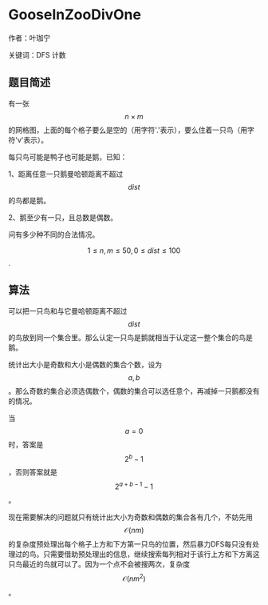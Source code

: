 # GooseInZooDivOne
作者：叶珈宁

关键词：DFS 计数
## 题目简述
有一张$$n\times m$$的网格图，上面的每个格子要么是空的（用字符'.'表示），要么住着一只鸟（用字符'v'表示）。

每只鸟可能是鸭子也可能是鹅，已知：

1、距离任意一只鹅曼哈顿距离不超过$$dist$$的鸟都是鹅。

2、鹅至少有一只，且总数是偶数。

问有多少种不同的合法情况。

$$1\leq n,m\leq 50,0\leq dist\leq 100$$.

## 算法

可以把一只鸟和与它曼哈顿距离不超过$$dist$$的鸟放到同一个集合里。那么认定一只鸟是鹅就相当于认定这一整个集合的鸟是鹅。

统计出大小是奇数和大小是偶数的集合个数，设为$$a,b$$。那么奇数的集合必须选偶数个，偶数的集合可以选任意个，再减掉一只鹅都没有的情况。

当$$a=0$$时，答案是$$2^b-1$$，否则答案就是$$2^{a+b-1}-1$$。

现在需要解决的问题就只有统计出大小为奇数和偶数的集合各有几个，不妨先用$$\mathcal{O}(nm)$$的复杂度预处理出每个格子上方和下方第一只鸟的位置，然后暴力DFS每只没有处理过的鸟。只需要借助预处理出的信息，继续搜索每列相对于该行上方和下方离这只鸟最近的鸟就可以了。因为一个点不会被搜两次，复杂度$$\mathcal{O}(nm^2)$$。